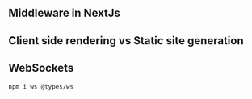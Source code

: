 ## Middleware in NextJs

## Client side rendering vs Static site generation

## WebSockets

```bash
npm i ws @types/ws
```
